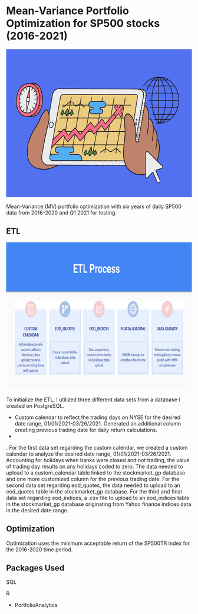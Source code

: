 # Mean-Variance Portfolio Optimization for SP500 stocks (2016-2021)
<img src="Screenshots/stocks_image.png" width="650" height="400" />

Mean-Variance (MV) portfolio optimization with six years of daily SP500 data from 2016-2020 and Q1 2021 for testing.









## ETL 

<img src="Screenshots/etl_process.png" width="1010" height="400" />

To initialize the ETL, I utilized three different data sets from a database I created on PostgreSQL. 
- Custom calendar to reflect the trading days on NYSE for the desired date range, 01/01/2021-03/26/2021. Generated an additional column creating previous trading date for daily return calculations.
- 
. For the first data set regarding the custom calendar, we created a custom calendar to analyze the desired date range, 01/01/2021-03/26/2021. Accounting for holidays when banks were closed and not trading, the value of trading day results on any holidays coded to zero. The data needed to upload to a custom_calendar table linked to the stockmarket_gp database and one more customized column for the previous trading date. For the second data set regarding eod_quotes, the data needed to upload to an eod_quotes table in the stockmarket_gp database. For the third and final data set regarding eod_indices, a .csv file to upload to an eod_indices table in the stockmarket_gp database originating from Yahoo finance indices data in the desired date range.

## Optimization 
Optimization uses the minimum acceptable return of the SP500TR index for the 2016-2020 time period. 

## Packages Used
SQL

R
- PortfolioAnalytics
